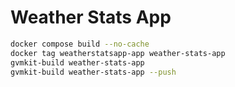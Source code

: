 # Weather Stats App

```sh
docker compose build --no-cache
docker tag weatherstatsapp-app weather-stats-app
gvmkit-build weather-stats-app
gvmkit-build weather-stats-app --push
```
